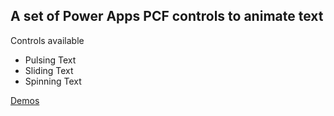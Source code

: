 ## A set of Power Apps PCF controls to animate text

Controls available
- Pulsing Text
- Sliding Text
- Spinning Text

[Demos](https://github.com/jenschristianschroder/PCF-Text-Animation/blob/master/Demos)
